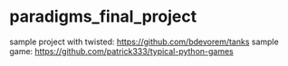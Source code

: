 # paradigms_final_project

sample project with twisted: https://github.com/bdevorem/tanks
sample game: https://github.com/patrick333/typical-python-games
